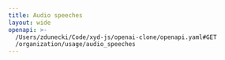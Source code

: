```yaml
---
title: Audio speeches
layout: wide
openapi: >-
  /Users/zdunecki/Code/xyd-js/openai-clone/openapi.yaml#GET
  /organization/usage/audio_speeches
---
```


